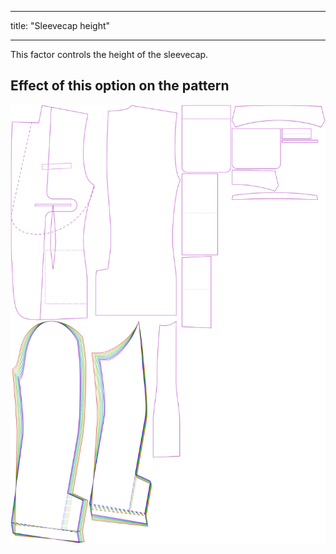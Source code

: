 ***

title: "Sleevecap height"

***

This factor controls the height of the sleevecap.

## Effect of this option on the pattern

![This image shows the effect of this option by superimposing several variants that have a different value for this option](jaeger_sleevecapheight_sample.svg "Effect of this option on the pattern")

